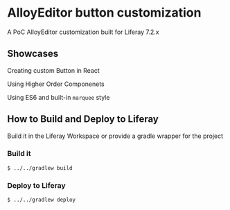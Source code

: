# AlloyEditor button customization

A PoC AlloyEditor customization built for Liferay 7.2.x

## Showcases

Creating custom Button in React

Using Higher Order Componenets

Using ES6 and built-in ` marquee ` style


## How to Build and Deploy to Liferay
Build it in the Liferay Workspace or provide a gradle wrapper for the project
### Build it
` $ ../../gradlew build `

### Deploy to Liferay
` $ ../../gradlew deploy `
